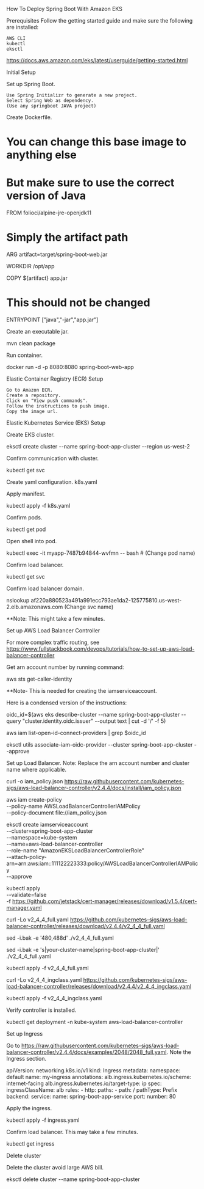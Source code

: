 How To Deploy Spring Boot With Amazon EKS

Prerequisites
Follow the getting started guide and make sure the following are installed:

    AWS CLI
    kubectl
    eksctl

https://docs.aws.amazon.com/eks/latest/userguide/getting-started.html

Initial Setup

Set up Spring Boot.

    Use Spring Initializr to generate a new project.
    Select Spring Web as dependency.
    (Use any springboot JAVA project)

Create Dockerfile.

   # You can change this base image to anything else
   # But make sure to use the correct version of Java
   FROM folioci/alpine-jre-openjdk11

   # Simply the artifact path
   ARG artifact=target/spring-boot-web.jar

   WORKDIR /opt/app

   COPY ${artifact} app.jar

   # This should not be changed
   ENTRYPOINT ["java","-jar","app.jar"]


Create an executable jar.

mvn clean package

Run container.

docker run -d -p 8080:8080 spring-boot-web-app


Elastic Container Registry (ECR) Setup

    Go to Amazon ECR.
    Create a repository.
    Click on "View push commands".
    Follow the instructions to push image.
    Copy the image url.

Elastic Kubernetes Service (EKS) Setup


Create EKS cluster.

   eksctl create cluster --name spring-boot-app-cluster --region us-west-2

   Confirm communication with cluster.

   kubectl get svc


Create yaml configuration. k8s.yaml

Apply manifest.

   kubectl apply -f k8s.yaml

Confirm pods.

   kubectl get pod

Open shell into pod.

   kubectl exec -it myapp-7487b94844-wvfmn -- bash # (Change pod name)

Confirm load balancer.

   kubectl get svc

Confirm load balancer domain.

   nslookup af220a880523a491a991ecc793ae1da2-125775810.us-west-2.elb.amazonaws.com (Change svc name)

   **Note: This might take a few minutes.

Set up AWS Load Balancer Controller

For more complex traffic routing, see https://www.fullstackbook.com/devops/tutorials/how-to-set-up-aws-load-balancer-controller

Get arn account number by running command:

   aws sts get-caller-identity

  **Note- This is needed for creating the iamserviceaccount.


Here is a condensed version of the instructions:

   oidc_id=$(aws eks describe-cluster --name spring-boot-app-cluster --query "cluster.identity.oidc.issuer" --output text | cut -d '/' -f 5)

   aws iam list-open-id-connect-providers | grep $oidc_id

   eksctl utils associate-iam-oidc-provider --cluster spring-boot-app-cluster --approve

Set up Load Balancer. Note: Replace the arn account number and cluster name where applicable.

   curl -o iam_policy.json https://raw.githubusercontent.com/kubernetes-sigs/aws-load-balancer-controller/v2.4.4/docs/install/iam_policy.json

   aws iam create-policy \
      --policy-name AWSLoadBalancerControllerIAMPolicy \
      --policy-document file://iam_policy.json

   eksctl create iamserviceaccount \
   --cluster=spring-boot-app-cluster \
   --namespace=kube-system \
   --name=aws-load-balancer-controller \
   --role-name "AmazonEKSLoadBalancerControllerRole" \
   --attach-policy-arn=arn:aws:iam::111122223333:policy/AWSLoadBalancerControllerIAMPolicy \
   --approve

   kubectl apply \
      --validate=false \
      -f https://github.com/jetstack/cert-manager/releases/download/v1.5.4/cert-manager.yaml

   curl -Lo v2_4_4_full.yaml https://github.com/kubernetes-sigs/aws-load-balancer-controller/releases/download/v2.4.4/v2_4_4_full.yaml

   sed -i.bak -e '480,488d' ./v2_4_4_full.yaml

   sed -i.bak -e 's|your-cluster-name|spring-boot-app-cluster|' ./v2_4_4_full.yaml

   kubectl apply -f v2_4_4_full.yaml

   curl -Lo v2_4_4_ingclass.yaml https://github.com/kubernetes-sigs/aws-load-balancer-controller/releases/download/v2.4.4/v2_4_4_ingclass.yaml

   kubectl apply -f v2_4_4_ingclass.yaml


Verify controller is installed.

   kubectl get deployment -n kube-system aws-load-balancer-controller

Set up Ingress

Go to https://raw.githubusercontent.com/kubernetes-sigs/aws-load-balancer-controller/v2.4.4/docs/examples/2048/2048_full.yaml. Note the Ingress section.


   apiVersion: networking.k8s.io/v1
   kind: Ingress
   metadata:
   namespace: default
   name: my-ingress
   annotations:
      alb.ingress.kubernetes.io/scheme: internet-facing
      alb.ingress.kubernetes.io/target-type: ip
   spec:
   ingressClassName: alb
   rules:
      - http:
         paths:
            - path: /
               pathType: Prefix
               backend:
               service:
                  name: spring-boot-app-service
                  port:
                     number: 80


Apply the ingress.

   kubectl apply -f ingress.yaml

Confirm load balancer. This may take a few minutes.

   kubectl get ingress

Delete cluster

Delete the cluster avoid large AWS bill.

eksctl delete cluster --name spring-boot-app-cluster